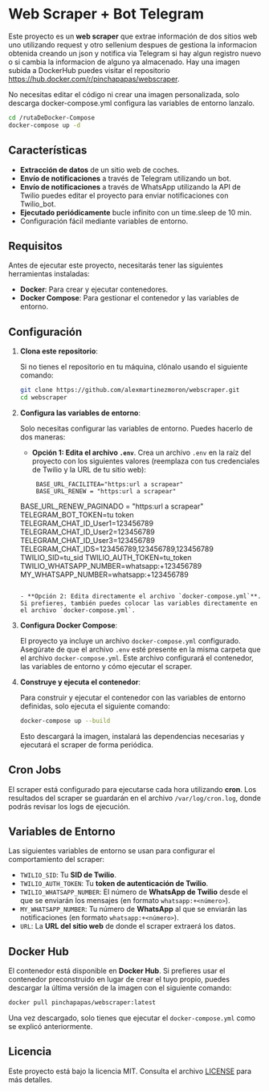 
# Web Scraper + Bot Telegram

Este proyecto es un **web scraper** que extrae información de dos sitios web uno utilizando request y otro sellenium despues de gestiona la informacion obtenida creando un json y notifica via Telegram si hay algun registro nuevo o si cambia la informacion de alguno ya almacenado. Hay una imagen subida a DockerHub puedes visitar el repositorio https://hub.docker.com/r/pinchapapas/webscraper.

No necesitas editar el código ni crear una imagen personalizada, solo descarga docker-compose.yml configura las variables de entorno lanzalo.
```bash
cd /rutaDeDocker-Compose
docker-compose up -d
```

## Características
- **Extracción de datos** de un sitio web de coches.
- **Envío de notificaciones** a través de Telegram utilizando un bot.
- **Envío de notificaciones** a través de WhatsApp utilizando la API de Twilio puedes editar el proyecto para enviar notificaciones con Twilio_bot.
- **Ejecutado periódicamente**  bucle infinito con un time.sleep de 10 min.
- Configuración fácil mediante variables de entorno.

## Requisitos

Antes de ejecutar este proyecto, necesitarás tener las siguientes herramientas instaladas:

- **Docker**: Para crear y ejecutar contenedores.
- **Docker Compose**: Para gestionar el contenedor y las variables de entorno.

## Configuración

1. **Clona este repositorio**:

   Si no tienes el repositorio en tu máquina, clónalo usando el siguiente comando:

   ```bash
   git clone https://github.com/alexmartinezmoron/webscraper.git
   cd webscraper
   ```

2. **Configura las variables de entorno**:

   Solo necesitas configurar las variables de entorno. Puedes hacerlo de dos maneras:

   - **Opción 1: Edita el archivo `.env`**. Crea un archivo `.env` en la raíz del proyecto con los siguientes valores (reemplaza con tus credenciales de Twilio y la URL de tu sitio web):

     ```env
      BASE_URL_FACILITEA="https:url a scrapear"
      BASE_URL_RENEW = "https:url a scrapear"
   	BASE_URL_RENEW_PAGINADO = "https:url a scrapear"
   	TELEGRAM_BOT_TOKEN=tu token
   	TELEGRAM_CHAT_ID_User1=123456789
   	TELEGRAM_CHAT_ID_User2=123456789
   	TELEGRAM_CHAT_ID_User3=123456789
   	TELEGRAM_CHAT_IDS=123456789,123456789,123456789
   	TWILIO_SID=tu_sid
   	TWILIO_AUTH_TOKEN=tu_token
   	TWILIO_WHATSAPP_NUMBER=whatsapp:+123456789
   	MY_WHATSAPP_NUMBER=whatsapp:+123456789
     ```

   - **Opción 2: Edita directamente el archivo `docker-compose.yml`**. Si prefieres, también puedes colocar las variables directamente en el archivo `docker-compose.yml`.

3. **Configura Docker Compose**:

   El proyecto ya incluye un archivo `docker-compose.yml` configurado. Asegúrate de que el archivo `.env` esté presente en la misma carpeta que el archivo `docker-compose.yml`. Este archivo configurará el contenedor, las variables de entorno y cómo ejecutar el scraper.

4. **Construye y ejecuta el contenedor**:

   Para construir y ejecutar el contenedor con las variables de entorno definidas, solo ejecuta el siguiente comando:

   ```bash
   docker-compose up --build
   ```

   Esto descargará la imagen, instalará las dependencias necesarias y ejecutará el scraper de forma periódica.

## Cron Jobs

El scraper está configurado para ejecutarse cada hora utilizando **cron**. Los resultados del scraper se guardarán en el archivo `/var/log/cron.log`, donde podrás revisar los logs de ejecución.

## Variables de Entorno

Las siguientes variables de entorno se usan para configurar el comportamiento del scraper:

- `TWILIO_SID`: Tu **SID de Twilio**.
- `TWILIO_AUTH_TOKEN`: Tu **token de autenticación de Twilio**.
- `TWILIO_WHATSAPP_NUMBER`: El número de **WhatsApp de Twilio** desde el que se enviarán los mensajes (en formato `whatsapp:+<número>`).
- `MY_WHATSAPP_NUMBER`: Tu número de **WhatsApp** al que se enviarán las notificaciones (en formato `whatsapp:+<número>`).
- `URL`: La **URL del sitio web** de donde el scraper extraerá los datos.

## Docker Hub

El contenedor está disponible en **Docker Hub**. Si prefieres usar el contenedor preconstruido en lugar de crear el tuyo propio, puedes descargar la última versión de la imagen con el siguiente comando:

```bash
docker pull pinchapapas/webscraper:latest
```

Una vez descargado, solo tienes que ejecutar el `docker-compose.yml` como se explicó anteriormente.

## Licencia

Este proyecto está bajo la licencia MIT. Consulta el archivo [LICENSE](LICENSE) para más detalles.
